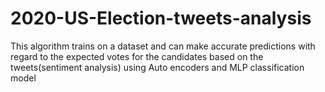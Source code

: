 # 2020-US-Election-tweets-analysis
This algorithm trains on a dataset and can make accurate predictions with regard to the expected votes for the candidates based on the tweets(sentiment analysis) using Auto encoders and MLP classification model
